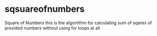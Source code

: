 # sqsuareofnumbers
Square of Numbers
this is the algortithm for calculating sum of sqares of provided numbers without using for loops at all

